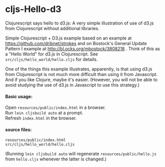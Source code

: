 # cljs-Hello-d3
Clojurescript says hello to d3.js: A very simple illustration of
use of d3.js from Clojurescript without additional libraries.

Simple Clojurescript + D3.js example based on an example at
https://github.com/dribnet/strokes and on Bostock's General Update
Pattern I example at http://bl.ocks.org/mbostock/3808218 .
Think of this as a "Hello World" for d3.js in Clojurescript.
See `src/cljs/hello_world/hello.cljs` for details.

One of the things this example illustrates, apparently, is that using
d3.js from Clojurescript is not much more difficult than using it from
Javascript.  And if you like Clojure, maybe it's easier.  (However, you
will not be able to avoid studying the use of d3.js in Javascript to use
this strategy.)

#### Basic usage:

Open `resources/public/index.html` in a browser.  
Run `lein cljsbuild auto` at a prompt.  
Refresh `index.html` in the browser.

#### source files:

`resources/public/index.html`  
`src/cljs/hello_world/hello.cljs`

(Running `lein cljsbuild auto` will regenerate `resources/public/hello.js`
from `hello.cljs` whenever the latter is changed.)
